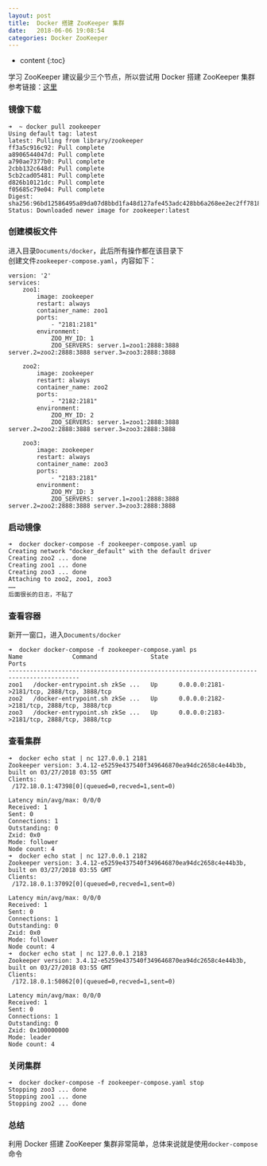 ```yaml
---
layout: post
title:  Docker 搭建 ZooKeeper 集群
date:   2018-06-06 19:08:54
categories: Docker ZooKeeper
---
```


* content
{:toc}

学习 ZooKeeper 建议最少三个节点，所以尝试用 Docker 搭建 ZooKeeper 集群  
参考链接：[这里](https://segmentfault.com/a/1190000006907443)

### 镜像下载

	➜  ~ docker pull zookeeper
	Using default tag: latest
	latest: Pulling from library/zookeeper
	ff3a5c916c92: Pull complete
	a8906544047d: Pull complete
	a790ae7377b0: Pull complete
	2cbb132c648d: Pull complete
	5cb2cad05481: Pull complete
	d826b10121dc: Pull complete
	f05685c79e04: Pull complete
	Digest: sha256:96bd12586495a89da07d8bbd1fa48d127afe453adc428bb6a268ee2ec2ff7818
	Status: Downloaded newer image for zookeeper:latest

### 创建模板文件

进入目录```Documents/docker```，此后所有操作都在该目录下  
创建文件```zookeeper-compose.yaml```，内容如下：

	version: '2'
	services:
	    zoo1:
	        image: zookeeper
	        restart: always
	        container_name: zoo1
	        ports:
	            - "2181:2181"
	        environment:
	            ZOO_MY_ID: 1
	            ZOO_SERVERS: server.1=zoo1:2888:3888 server.2=zoo2:2888:3888 server.3=zoo3:2888:3888
	
	    zoo2:
	        image: zookeeper
	        restart: always
	        container_name: zoo2
	        ports:
	            - "2182:2181"
	        environment:
	            ZOO_MY_ID: 2
	            ZOO_SERVERS: server.1=zoo1:2888:3888 server.2=zoo2:2888:3888 server.3=zoo3:2888:3888
	
	    zoo3:
	        image: zookeeper
	        restart: always
	        container_name: zoo3
	        ports:
	            - "2183:2181"
	        environment:
	            ZOO_MY_ID: 3
	            ZOO_SERVERS: server.1=zoo1:2888:3888 server.2=zoo2:2888:3888 server.3=zoo3:2888:3888

### 启动镜像

	➜  docker docker-compose -f zookeeper-compose.yaml up
	Creating network "docker_default" with the default driver
	Creating zoo2 ... done
	Creating zoo1 ... done
	Creating zoo3 ... done
	Attaching to zoo2, zoo1, zoo3
	……
	后面很长的日志，不贴了
	
### 查看容器

新开一窗口，进入```Documents/docker```

	➜  docker docker-compose -f zookeeper-compose.yaml ps
	Name              Command               State                     Ports
	------------------------------------------------------------------------------------------
	zoo1   /docker-entrypoint.sh zkSe ...   Up      0.0.0.0:2181->2181/tcp, 2888/tcp, 3888/tcp
	zoo2   /docker-entrypoint.sh zkSe ...   Up      0.0.0.0:2182->2181/tcp, 2888/tcp, 3888/tcp
	zoo3   /docker-entrypoint.sh zkSe ...   Up      0.0.0.0:2183->2181/tcp, 2888/tcp, 3888/tcp
	
### 查看集群

	➜  docker echo stat | nc 127.0.0.1 2181
	Zookeeper version: 3.4.12-e5259e437540f349646870ea94dc2658c4e44b3b, built on 03/27/2018 03:55 GMT
	Clients:
	 /172.18.0.1:47398[0](queued=0,recved=1,sent=0)
	
	Latency min/avg/max: 0/0/0
	Received: 1
	Sent: 0
	Connections: 1
	Outstanding: 0
	Zxid: 0x0
	Mode: follower
	Node count: 4
	➜  docker echo stat | nc 127.0.0.1 2182
	Zookeeper version: 3.4.12-e5259e437540f349646870ea94dc2658c4e44b3b, built on 03/27/2018 03:55 GMT
	Clients:
	 /172.18.0.1:37092[0](queued=0,recved=1,sent=0)
	
	Latency min/avg/max: 0/0/0
	Received: 1
	Sent: 0
	Connections: 1
	Outstanding: 0
	Zxid: 0x0
	Mode: follower
	Node count: 4
	➜  docker echo stat | nc 127.0.0.1 2183
	Zookeeper version: 3.4.12-e5259e437540f349646870ea94dc2658c4e44b3b, built on 03/27/2018 03:55 GMT
	Clients:
	 /172.18.0.1:50862[0](queued=0,recved=1,sent=0)
	
	Latency min/avg/max: 0/0/0
	Received: 1
	Sent: 0
	Connections: 1
	Outstanding: 0
	Zxid: 0x100000000
	Mode: leader
	Node count: 4
	
### 关闭集群

	➜  docker docker-compose -f zookeeper-compose.yaml stop
	Stopping zoo3 ... done
	Stopping zoo1 ... done
	Stopping zoo2 ... done
	
### 总结

利用 Docker 搭建 ZooKeeper 集群非常简单，总体来说就是使用```docker-compose```命令